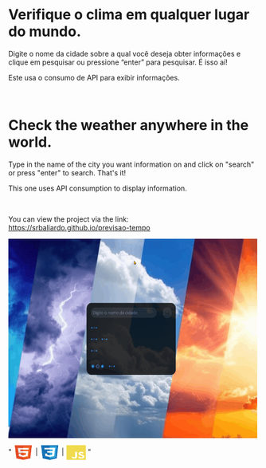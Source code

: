 # Verifique o clima em qualquer lugar do mundo.

Digite o nome da cidade sobre a qual você deseja obter informações e clique em pesquisar ou pressione “enter” para pesquisar. É isso aí! <br>

Este usa o consumo de API para exibir informações.

<br>

# Check the weather anywhere in the world.

Type in the name of the city you want information on and click on "search" or press "enter" to search. That's it! <br>

This one uses API consumption to display information.

<br>

You can view the project via the link: <br>
https://srbaliardo.github.io/previsao-tempo

<img align="center" alt="HTML" height="400" width="500" src="./images/animation_previsao-tempo.gif">

<br>

" <img align="center" alt="HTML" height="30" width="40" src="https://raw.githubusercontent.com/devicons/devicon/master/icons/html5/html5-original.svg"> |
<img align="center" alt="CSS" height="30" width="40" src="https://raw.githubusercontent.com/devicons/devicon/master/icons/css3/css3-original.svg"> |
<img align="center" alt="Js" height="30" width="40" src="https://raw.githubusercontent.com/devicons/devicon/master/icons/javascript/javascript-plain.svg"> "
